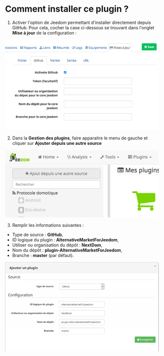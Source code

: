 # Comment installer ce plugin ?

1. Activer l'option de Jeedom permettant d'installer directement depuis GitHub. Pour cela, cocher la case ci-dessous se trouvant dans l'onglet __Mise à jour__ de la configuration : 

![install1](../images/HowToInstall1.png)

2. Dans la __Gestion des plugins__, faire apparaitre le menu de gauche et cliquer sur __Ajouter depuis une autre source__

![install2](../images/HowToInstall2.png)

3. Remplir les informations suivantes : 
* Type de source : __GitHub__,
* ID logique du plugin : __AlternativeMarketForJeedom__,
* Utiliser ou organisation du dépôt : __NextDom__,
* Nom du dépôt : __plugin-AlternativeMarketForJeedom__,
* Branche : __master__ (par défaut).

![install3](../images/HowToInstall3.png)
